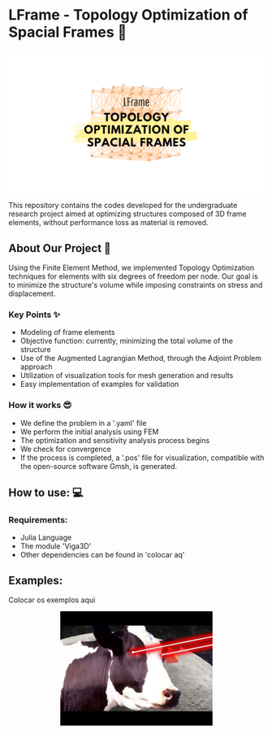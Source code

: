 # LFrame - Topology Optimization of Spacial Frames 📐

<p align="center">
<img src="./docs/Titulo.png"  width="700">
</p>

This repository contains the codes developed for the undergraduate research project aimed at optimizing structures composed of 3D frame elements, without performance loss as material is removed.

## About Our Project :rocket:

Using the Finite Element Method, we implemented Topology Optimization techniques for elements with six degrees of freedom per node. Our goal is to minimize the structure's volume while imposing constraints on stress and displacement.

### Key Points :sparkles:

- Modeling of frame elements
- Objective function: currently, minimizing the total volume of the structure
- Use of the Augmented Lagrangian Method, through the Adjoint Problem approach
- Utilization of visualization tools for mesh generation and results
- Easy implementation of examples for validation

### How it works :sunglasses:

  - We define the problem in a '.yaml' file
  - We perform the initial analysis using FEM
  - The optimization and sensitivity analysis process begins
  - We check for convergence
  - If the process is completed, a '.pos' file for visualization, compatible with the open-source software Gmsh, is generated.

## How to use: :computer:
### Requirements:
- Julia Language
- The module 'Viga3D'
- Other dependencies can be found in 'colocar aq'

## Examples:
Colocar os exemplos aqui

<p align="center">
<img src="./docs/beam.jpeg"  width="300">
</p>
 
